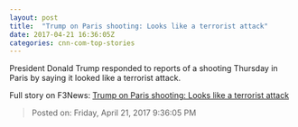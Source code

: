 ```yaml
---
layout: post
title:  "Trump on Paris shooting: Looks like a terrorist attack"
date: 2017-04-21 16:36:05Z
categories: cnn-com-top-stories
---
```


President Donald Trump responded to reports of a shooting Thursday in Paris by saying it looked like a terrorist attack.


Full story on F3News: [Trump on Paris shooting: Looks like a terrorist attack](http://www.f3nws.com/n/YtcukC)

> Posted on: Friday, April 21, 2017 9:36:05 PM
